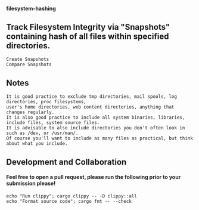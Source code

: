 #### filesystem-hashing

## Track Filesystem Integrity via "Snapshots" containing hash of all files within specified directories.
    Create Snapshots    
    Compare Snapshots

## Notes
    It is good practice to exclude tmp directories, mail spools, log directories, proc filesystems,
    user's home directories, web content directories, anything that changes regularly.
    It is also good practice to include all system binaries, libraries, include files, system source files.
    It is advisable to also include directories you don't often look in such as /dev, or /usr/man/.
    Of course you'll want to include as many files as practical, but think about what you include.

## Development and Collaboration
#### Feel free to open a pull request, please run the following prior to your submission please!
    echo "Run clippy"; cargo clippy -- -D clippy::all
    echo "Format source code"; cargo fmt -- --check

